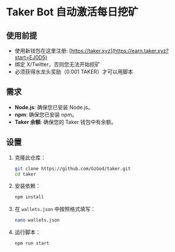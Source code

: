 # Taker Bot 自动激活每日挖矿

## 使用前提

- 使用新钱包在这里注册: [https://taker.xyz](https://earn.taker.xyz?start=EJ0D5)
- 绑定 X/Twitter，否则您无法开始挖矿
- 必须获得水龙头奖励（0.001 TAKER）才可以用脚本

## 需求

- **Node.js**: 确保您已安装 Node.js。
- **npm**: 确保您已安装 npm。
- **Taker 余额**: 确保您的 Taker 钱包中有余额。

## 设置

1. 克隆此仓库：
   ```bash
   git clone https://github.com/GzGod/taker.git
   cd taker
   ```
2. 安装依赖：
   ```bash
   npm install
   ```
3. 在 `wallets.json` 中按照格式填写：
   ```bash
   nano wallets.json
   ```
4. 运行脚本：
   ```bash
   npm run start
   ```
